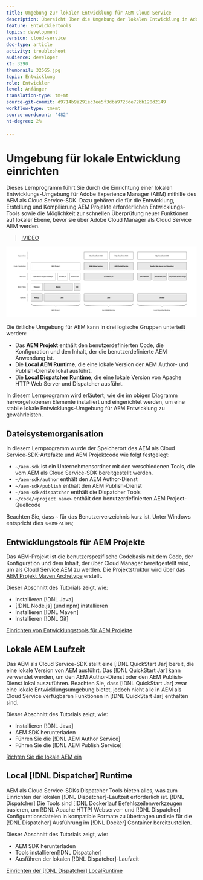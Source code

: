 ```yaml
---
title: Umgebung zur lokalen Entwicklung für AEM Cloud Service
description: Übersicht über die Umgebung der lokalen Entwicklung in Adobe Experience Manager (AEM).
feature: Entwicklertools
topics: development
version: cloud-service
doc-type: article
activity: troubleshoot
audience: developer
kt: 3290
thumbnail: 32565.jpg
topic: Entwicklung
role: Entwickler
level: Anfänger
translation-type: tm+mt
source-git-commit: d9714b9a291ec3ee5f3dba9723de72bb120d2149
workflow-type: tm+mt
source-wordcount: '482'
ht-degree: 2%

---
```



# Umgebung für lokale Entwicklung einrichten

Dieses Lernprogramm führt Sie durch die Einrichtung einer lokalen Entwicklungs-Umgebung für Adobe Experience Manager (AEM) mithilfe des AEM als Cloud Service-SDK. Dazu gehören die für die Entwicklung, Erstellung und Kompilierung AEM Projekte erforderlichen Entwicklungs-Tools sowie die Möglichkeit zur schnellen Überprüfung neuer Funktionen auf lokaler Ebene, bevor sie über Adobe Cloud Manager als Cloud Service AEM werden.

>[!VIDEO](https://video.tv.adobe.com/v/32565/?quality=12&learn=on)

![AEM als Cloud Service Local Development Umgebung Technology Stack](./assets/overview/aem-sdk-technology-stack.png)

Die örtliche Umgebung für AEM kann in drei logische Gruppen unterteilt werden:

+ Das __AEM Projekt__ enthält den benutzerdefinierten Code, die Konfiguration und den Inhalt, der die benutzerdefinierte AEM Anwendung ist.
+ Die __Local AEM Runtime__, die eine lokale Version der AEM Author- und Publish-Dienste lokal ausführt.
+ Die __Local Dispatcher Runtime__, die eine lokale Version von Apache HTTP Web Server und Dispatcher ausführt.

In diesem Lernprogramm wird erläutert, wie die im obigen Diagramm hervorgehobenen Elemente installiert und eingerichtet werden, um eine stabile lokale Entwicklungs-Umgebung für AEM Entwicklung zu gewährleisten.

## Dateisystemorganisation

In diesem Lernprogramm wurde der Speicherort des AEM als Cloud Service-SDK-Artefakte und AEM Projektcode wie folgt festgelegt:

+ `~/aem-sdk` ist ein Unternehmensordner mit den verschiedenen Tools, die vom AEM als Cloud Service-SDK bereitgestellt werden.
+ `~/aem-sdk/author` enthält den AEM Author-Dienst
+ `~/aem-sdk/publish` enthält den AEM Publish-Dienst
+ `~/aem-sdk/dispatcher` enthält die Dispatcher Tools
+ `~/code/<project name>` enthält den benutzerdefinierten AEM Project-Quellcode

Beachten Sie, dass `~` für das Benutzerverzeichnis kurz ist. Unter Windows entspricht dies `%HOMEPATH%`;

## Entwicklungstools für AEM Projekte

Das AEM-Projekt ist die benutzerspezifische Codebasis mit dem Code, der Konfiguration und dem Inhalt, der über Cloud Manager bereitgestellt wird, um als Cloud Service AEM zu werden. Die Projektstruktur wird über das [AEM Projekt Maven Archetype](https://github.com/adobe/aem-project-archetype) erstellt.

Dieser Abschnitt des Tutorials zeigt, wie:

+ Installieren [!DNL Java]
+ [!DNL Node.js] (und npm) installieren
+ Installieren [!DNL Maven]
+ Installieren [!DNL Git]

[Einrichten von Entwicklungstools für AEM Projekte](./development-tools.md)

## Lokale AEM Laufzeit

Das AEM als Cloud Service-SDK stellt eine [!DNL QuickStart Jar] bereit, die eine lokale Version von AEM ausführt. Das [!DNL QuickStart Jar] kann verwendet werden, um den AEM Author-Dienst oder den AEM Publish-Dienst lokal auszuführen. Beachten Sie, dass [!DNL QuickStart Jar] zwar eine lokale Entwicklungsumgebung bietet, jedoch nicht alle in AEM als Cloud Service verfügbaren Funktionen in [!DNL QuickStart Jar] enthalten sind.

Dieser Abschnitt des Tutorials zeigt, wie:

+ Installieren [!DNL Java]
+ AEM SDK herunterladen
+ Führen Sie die [!DNL AEM Author Service]
+ Führen Sie die [!DNL AEM Publish Service]

[Richten Sie die lokale AEM ein](./aem-runtime.md)

## Local [!DNL Dispatcher] Runtime

AEM als Cloud Service-SDKs Dispatcher Tools bieten alles, was zum Einrichten der lokalen [!DNL Dispatcher]-Laufzeit erforderlich ist. [!DNL Dispatcher] Die Tools sind  [!DNL Docker]auf Befehlszeilenwerkzeugen basieren, um  [!DNL Apache HTTP] Webserver- und  [!DNL Dispatcher] Konfigurationsdateien in kompatible Formate zu übertragen und sie für die  [!DNL Dispatcher] Ausführung im  [!DNL Docker] Container bereitzustellen.

Dieser Abschnitt des Tutorials zeigt, wie:

+ AEM SDK herunterladen
+ Tools installieren[!DNL Dispatcher]
+ Ausführen der lokalen [!DNL Dispatcher]-Laufzeit

[Einrichten der  [!DNL Dispatcher] LocalRuntime](./dispatcher-tools.md)
